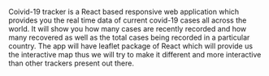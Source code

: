 Coivid-19 tracker is a React based responsive web application which provides you the real time data of current covid-19 cases all across the world. It will show you how many cases are recently recorded and how many recovered as well as the total cases being recorded in a particular country. The app will have leaflet package of React which will provide us the interactive map thus we will try to make it different and more interactive than other trackers present out there.
